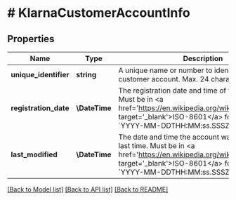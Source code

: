 # # KlarnaCustomerAccountInfo

## Properties

Name | Type | Description | Notes
------------ | ------------- | ------------- | -------------
**unique_identifier** | **string** | A unique name or number to identify the specific customer account. Max. 24 characters. | [optional]
**registration_date** | **\DateTime** | The registration date and time of the account. Must be in &lt;a href&#x3D;&#39;https://en.wikipedia.org/wiki/ISO_8601&#39; target&#x3D;&#39;_blank&#39;&gt;ISO-8601&lt;/a&gt; format (e.g. &#x60;YYYY-MM-DDTHH:MM:ss.SSSZ&#x60;). | [optional]
**last_modified** | **\DateTime** | The date and time the account was modified the last time. Must be in &lt;a href&#x3D;&#39;https://en.wikipedia.org/wiki/ISO_8601&#39; target&#x3D;&#39;_blank&#39;&gt;ISO-8601&lt;/a&gt; format (e.g. &#x60;YYYY-MM-DDTHH:MM:ss.SSSZ&#x60;). | [optional]

[[Back to Model list]](../../README.md#models) [[Back to API list]](../../README.md#endpoints) [[Back to README]](../../README.md)
